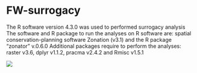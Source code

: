 # FW-surrogacy

The R software version 4.3.0 was used to performed surrogacy analysis
The software and R package to run the analyses on R software are: spatial conservation-planning software Zonation (v3.1) and the R package “zonator” v.0.6.0
Additional packages require to perform the analyses: raster v3.6, dplyr v1.1.2, pracma v2.4.2 and Rmisc v1.5.1

<img src="https://zenodo.org/badge/DOI/10.5281/zenodo.10286100.svg">
